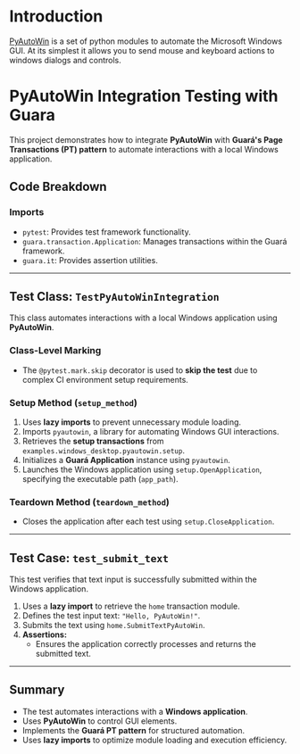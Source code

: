 # Introduction
[PyAutoWin](https://pywinauto.readthedocs.io/en/latest/) is a set of python modules to automate the Microsoft Windows GUI. At its simplest it allows you to send mouse and keyboard actions to windows dialogs and controls.

# PyAutoWin Integration Testing with Guara

This project demonstrates how to integrate **PyAutoWin** with **Guará's Page Transactions (PT) pattern** to automate interactions with a local Windows application.

## Code Breakdown

### **Imports**
- `pytest`: Provides test framework functionality.
- `guara.transaction.Application`: Manages transactions within the Guará framework.
- `guara.it`: Provides assertion utilities.

---

## **Test Class: `TestPyAutoWinIntegration`**
This class automates interactions with a local Windows application using **PyAutoWin**.

### **Class-Level Marking**
- The `@pytest.mark.skip` decorator is used to **skip the test** due to complex CI environment setup requirements.

### **Setup Method (`setup_method`)**
1. Uses **lazy imports** to prevent unnecessary module loading.
2. Imports `pyautowin`, a library for automating Windows GUI interactions.
3. Retrieves the **setup transactions** from `examples.windows_desktop.pyautowin.setup`.
4. Initializes a **Guará Application** instance using `pyautowin`.
5. Launches the Windows application using `setup.OpenApplication`, specifying the executable path (`app_path`).

### **Teardown Method (`teardown_method`)**
- Closes the application after each test using `setup.CloseApplication`.

---

## **Test Case: `test_submit_text`**
This test verifies that text input is successfully submitted within the Windows application.
1. Uses a **lazy import** to retrieve the `home` transaction module.
2. Defines the test input text: `"Hello, PyAutoWin!"`.
3. Submits the text using `home.SubmitTextPyAutoWin`.
4. **Assertions:**
   - Ensures the application correctly processes and returns the submitted text.

---

## **Summary**
- The test automates interactions with a **Windows application**.
- Uses **PyAutoWin** to control GUI elements.
- Implements the **Guará PT pattern** for structured automation.
- Uses **lazy imports** to optimize module loading and execution efficiency.

